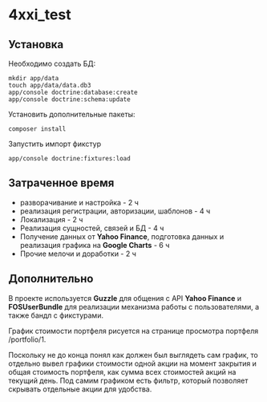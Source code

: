 4xxi_test
=========

## Установка
Необходимо создать БД:
```
mkdir app/data
touch app/data/data.db3
app/console doctrine:database:create 
app/console doctrine:schema:update
```
Установить дополнительные пакеты:
```
composer install
```
Запустить импорт фикстур
```
app/console doctrine:fixtures:load
```


## Затраченное время
- разворачивание и настройка - 2 ч
- реализация регистрации, авторизации, шаблонов - 4 ч
- Локализация - 2 ч
- Реализация сущностей, связей и БД - 4 ч
- Получение данных от **Yahoo Finance**, подготовка данных и реализация графика на **Google Charts** - 6 ч
- Прочие мелочи и доработки - 2 ч

## Дополнительно
В проекте используется **Guzzle** для общения с API **Yahoo Finance** и **FOSUserBundle** для реализации механизма работы с пользователями, а также бандл с фикстурами.

График стоимости портфеля рисуется на странице просмотра портфеля /portfolio/1. 

Поскольку не до конца понял как должен был выглядеть сам график, то отдельно вывел графики стоимости одной акции на момент закрытия и общая стоимость портфеля, как сумма всех стоимостей акций на текущий день. Под самим графиком есть фильтр, который позволяет скрывать отдельные акции для удобства.